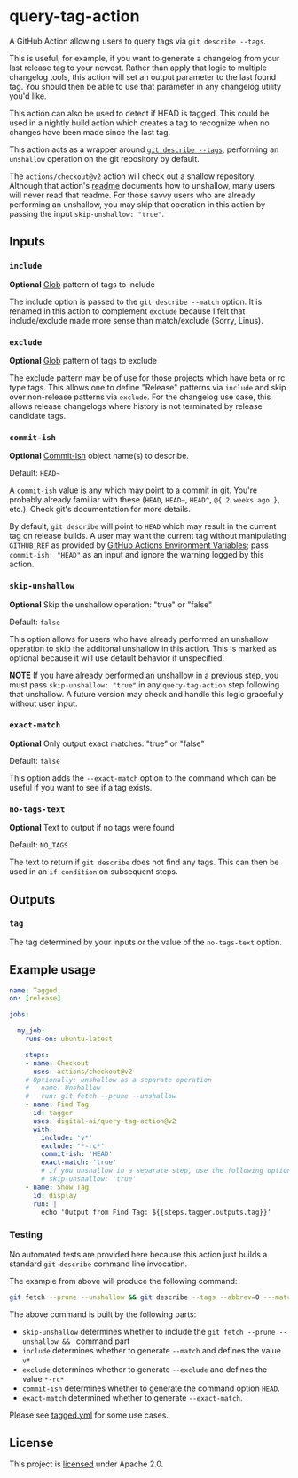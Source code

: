# query-tag-action

A GitHub Action allowing users to query tags via `git describe --tags`.

This is useful, for example, if you want to generate a changelog from your last release tag to your newest. Rather than apply that logic to multiple changelog tools, this action will set an output parameter to the last found tag. You should then be able to use that parameter in any changelog utility you'd like.

This action can also be used to detect if HEAD is tagged. This could be used in a nightly build action which creates a tag to recognize when no changes have been made since the last tag.

This action acts as a wrapper around [`git describe --tags`](https://git-scm.com/docs/git-describe), performing an `unshallow` operation on the git repository by default.

The `actions/checkout@v2` action will check out a shallow repository. Although that action's [readme](https://github.com/actions/checkout) documents how to unshallow, many users will never read that readme. For those savvy users who are already performing an unshallow, you may skip that operation in this action by passing the input `skip-unshallow: "true"`.

## Inputs

### `include`

**Optional** [Glob](http://man7.org/linux/man-pages/man7/glob.7.html) pattern of tags to include

The include option is passed to the `git describe --match` option. It is renamed in this action to complement `exclude` because I felt that include/exclude made more sense than match/exclude (Sorry, Linus).

### `exclude`

**Optional** [Glob](http://man7.org/linux/man-pages/man7/glob.7.html) pattern of tags to exclude

The exclude pattern may be of use for those projects which have beta or rc type tags. This allows one to define "Release" patterns via `include` and skip over non-release patterns via `exclude`. For the changelog use case, this allows release changelogs where history is not terminated by release candidate tags.

### `commit-ish`

**Optional** [Commit-ish](https://mirrors.edge.kernel.org/pub/software/scm/git/docs/#_identifier_terminology) object name(s) to describe.

Default: `HEAD~`

A `commit-ish` value is any which may point to a commit in git. You're probably already familiar with these (`HEAD`, `HEAD~`, `HEAD^`, `@{ 2 weeks ago }`, etc.). Check git's documentation for more details.

By default, `git describe` will point to `HEAD` which may result in the current tag on release builds. A user may want the current tag without manipulating `GITHUB_REF` as provided by [GitHub Actions Environment Variables](https://help.github.com/en/actions/configuring-and-managing-workflows/using-environment-variables); pass `commit-ish: "HEAD"` as an input and ignore the warning logged by this action.

### `skip-unshallow`

**Optional** Skip the unshallow operation: "true" or "false"

Default: `false`

This option allows for users who have already performed an unshallow operation to skip the additonal unshallow in this action. This is marked as optional because it will use default behavior if unspecified. 


**NOTE** If you have already performed an unshallow in a previous step, you must pass `skip-unshallow: "true"` in any `query-tag-action` step following that unshallow. A future version may check and handle this logic gracefully without user input.

### `exact-match`

**Optional** Only output exact matches: "true" or "false"

Default: `false`

This option adds the `--exact-match` option to the command which can be useful if you want to see if a tag exists.

### `no-tags-text`

**Optional** Text to output if no tags were found

Default: `NO_TAGS`

The text to return if `git describe` does not find any tags. This can then be used in an `if condition` on subsequent steps.

## Outputs

### `tag`

The tag determined by your inputs or the value of the `no-tags-text` option.

## Example usage

```yaml
name: Tagged
on: [release]

jobs:

  my_job:
    runs-on: ubuntu-latest

    steps:
    - name: Checkout
      uses: actions/checkout@v2
    # Optionally: unshallow as a separate operation
    # - name: Unshallow
    #   run: git fetch --prune --unshallow
    - name: Find Tag
      id: tagger
      uses: digital-ai/query-tag-action@v2
      with:
        include: 'v*'
        exclude: '*-rc*'
        commit-ish: 'HEAD'
        exact-match: 'true'
        # if you unshallow in a separate step, use the following option:
        # skip-unshallow: 'true'
    - name: Show Tag
      id: display
      run: |
        echo 'Output from Find Tag: ${{steps.tagger.outputs.tag}}'
```

### Testing

No automated tests are provided here because this action just builds a standard `git describe` command line invocation.

The example from above will produce the following command:

```bash
git fetch --prune --unshallow && git describe --tags --abbrev=0 ---match 'v*' --exclude '*-rc*' --exact-match HEAD
```

The above command is built by the following parts:

* `skip-unshallow` determines whether to include the `git fetch --prune --unshallow && ` command part
* `include` determines whether to generate `--match` and defines the value `v*`
* `exclude` determines whether to generate `--exclude` and defines the value `*-rc*`
* `commit-ish` determines whether to generate the command option `HEAD`.
* `exact-match` determined whether to generate `--exact-match`.

Please see [tagged.yml](./.github/workflows/tagged.yml) for some use cases.

## License

This project is [licensed](./LICENSE) under Apache 2.0.
